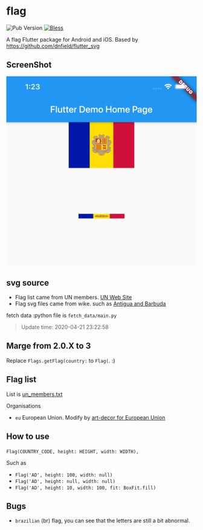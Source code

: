 # flag
![Pub Version](https://img.shields.io/pub/v/flag?style=flat-square)
[![Bless](https://img.shields.io/badge/bless-God-brightgreen?style=flat-square)](http://lunagao.github.io/BlessYourCodeTag/)

A flag Flutter package for Android and iOS. Based by https://github.com/dnfield/flutter_svg

## ScreenShot
![Screenshot](./github/image.png)

## svg source
* Flag list came from UN members. [UN Web Site](https://www.un.org/en/member-states/index.html) 
* Flag svg files came from wike. such as [Antigua and Barbuda](https://commons.wikimedia.org/wiki/File:Flag_of_Antigua_and_Barbuda.svg)

fetch data :python file is `fetch_data/main.py`

> Update time: 2020-04-21 23:22:58

## Marge from 2.0.X to 3
Replace `Flags.getFlag(country:` to `Flag(`.   :)

## Flag list

List is [un_members.txt](./un_members.txt)

Organisations
* `eu` European Union. Modify by [art-decor for European Union](https://www.art-decor.org/mediawiki/index.php?title=File:Flag_eu.svg)

## How to use

`Flag(COUNTRY_CODE, height: HEIGHT, width: WIDTH),`

Such as
* `Flag('AD', height: 100, width: null)`
* `Flag('AD', height: null, width: null)`
* `Flag('AD', height: 10, width: 100, fit: BoxFit.fill)`

## Bugs
* `brazilian` (br) flag, you can see that the letters are still a bit abnormal.